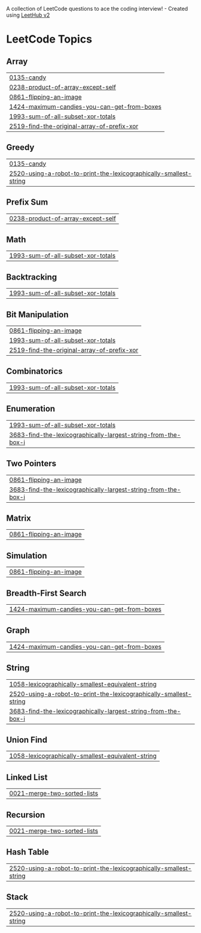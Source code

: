 A collection of LeetCode questions to ace the coding interview! - Created using [LeetHub v2](https://github.com/arunbhardwaj/LeetHub-2.0)
<!---LeetCode Topics Start-->
# LeetCode Topics
## Array
|  |
| ------- |
| [0135-candy](https://github.com/Iamutkarshkumar/LEETCODE/tree/master/0135-candy) |
| [0238-product-of-array-except-self](https://github.com/Iamutkarshkumar/LEETCODE/tree/master/0238-product-of-array-except-self) |
| [0861-flipping-an-image](https://github.com/Iamutkarshkumar/LEETCODE/tree/master/0861-flipping-an-image) |
| [1424-maximum-candies-you-can-get-from-boxes](https://github.com/Iamutkarshkumar/LEETCODE/tree/master/1424-maximum-candies-you-can-get-from-boxes) |
| [1993-sum-of-all-subset-xor-totals](https://github.com/Iamutkarshkumar/LEETCODE/tree/master/1993-sum-of-all-subset-xor-totals) |
| [2519-find-the-original-array-of-prefix-xor](https://github.com/Iamutkarshkumar/LEETCODE/tree/master/2519-find-the-original-array-of-prefix-xor) |
## Greedy
|  |
| ------- |
| [0135-candy](https://github.com/Iamutkarshkumar/LEETCODE/tree/master/0135-candy) |
| [2520-using-a-robot-to-print-the-lexicographically-smallest-string](https://github.com/Iamutkarshkumar/LEETCODE/tree/master/2520-using-a-robot-to-print-the-lexicographically-smallest-string) |
## Prefix Sum
|  |
| ------- |
| [0238-product-of-array-except-self](https://github.com/Iamutkarshkumar/LEETCODE/tree/master/0238-product-of-array-except-self) |
## Math
|  |
| ------- |
| [1993-sum-of-all-subset-xor-totals](https://github.com/Iamutkarshkumar/LEETCODE/tree/master/1993-sum-of-all-subset-xor-totals) |
## Backtracking
|  |
| ------- |
| [1993-sum-of-all-subset-xor-totals](https://github.com/Iamutkarshkumar/LEETCODE/tree/master/1993-sum-of-all-subset-xor-totals) |
## Bit Manipulation
|  |
| ------- |
| [0861-flipping-an-image](https://github.com/Iamutkarshkumar/LEETCODE/tree/master/0861-flipping-an-image) |
| [1993-sum-of-all-subset-xor-totals](https://github.com/Iamutkarshkumar/LEETCODE/tree/master/1993-sum-of-all-subset-xor-totals) |
| [2519-find-the-original-array-of-prefix-xor](https://github.com/Iamutkarshkumar/LEETCODE/tree/master/2519-find-the-original-array-of-prefix-xor) |
## Combinatorics
|  |
| ------- |
| [1993-sum-of-all-subset-xor-totals](https://github.com/Iamutkarshkumar/LEETCODE/tree/master/1993-sum-of-all-subset-xor-totals) |
## Enumeration
|  |
| ------- |
| [1993-sum-of-all-subset-xor-totals](https://github.com/Iamutkarshkumar/LEETCODE/tree/master/1993-sum-of-all-subset-xor-totals) |
| [3683-find-the-lexicographically-largest-string-from-the-box-i](https://github.com/Iamutkarshkumar/LEETCODE/tree/master/3683-find-the-lexicographically-largest-string-from-the-box-i) |
## Two Pointers
|  |
| ------- |
| [0861-flipping-an-image](https://github.com/Iamutkarshkumar/LEETCODE/tree/master/0861-flipping-an-image) |
| [3683-find-the-lexicographically-largest-string-from-the-box-i](https://github.com/Iamutkarshkumar/LEETCODE/tree/master/3683-find-the-lexicographically-largest-string-from-the-box-i) |
## Matrix
|  |
| ------- |
| [0861-flipping-an-image](https://github.com/Iamutkarshkumar/LEETCODE/tree/master/0861-flipping-an-image) |
## Simulation
|  |
| ------- |
| [0861-flipping-an-image](https://github.com/Iamutkarshkumar/LEETCODE/tree/master/0861-flipping-an-image) |
## Breadth-First Search
|  |
| ------- |
| [1424-maximum-candies-you-can-get-from-boxes](https://github.com/Iamutkarshkumar/LEETCODE/tree/master/1424-maximum-candies-you-can-get-from-boxes) |
## Graph
|  |
| ------- |
| [1424-maximum-candies-you-can-get-from-boxes](https://github.com/Iamutkarshkumar/LEETCODE/tree/master/1424-maximum-candies-you-can-get-from-boxes) |
## String
|  |
| ------- |
| [1058-lexicographically-smallest-equivalent-string](https://github.com/Iamutkarshkumar/LEETCODE/tree/master/1058-lexicographically-smallest-equivalent-string) |
| [2520-using-a-robot-to-print-the-lexicographically-smallest-string](https://github.com/Iamutkarshkumar/LEETCODE/tree/master/2520-using-a-robot-to-print-the-lexicographically-smallest-string) |
| [3683-find-the-lexicographically-largest-string-from-the-box-i](https://github.com/Iamutkarshkumar/LEETCODE/tree/master/3683-find-the-lexicographically-largest-string-from-the-box-i) |
## Union Find
|  |
| ------- |
| [1058-lexicographically-smallest-equivalent-string](https://github.com/Iamutkarshkumar/LEETCODE/tree/master/1058-lexicographically-smallest-equivalent-string) |
## Linked List
|  |
| ------- |
| [0021-merge-two-sorted-lists](https://github.com/Iamutkarshkumar/LEETCODE/tree/master/0021-merge-two-sorted-lists) |
## Recursion
|  |
| ------- |
| [0021-merge-two-sorted-lists](https://github.com/Iamutkarshkumar/LEETCODE/tree/master/0021-merge-two-sorted-lists) |
## Hash Table
|  |
| ------- |
| [2520-using-a-robot-to-print-the-lexicographically-smallest-string](https://github.com/Iamutkarshkumar/LEETCODE/tree/master/2520-using-a-robot-to-print-the-lexicographically-smallest-string) |
## Stack
|  |
| ------- |
| [2520-using-a-robot-to-print-the-lexicographically-smallest-string](https://github.com/Iamutkarshkumar/LEETCODE/tree/master/2520-using-a-robot-to-print-the-lexicographically-smallest-string) |
<!---LeetCode Topics End-->